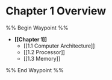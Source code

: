 # Chapter 1 Overview
%% Begin Waypoint %%
- **[[Chapter 1]]**
	- [[1.1 Computer Architecture]]
	- [[1.2 Processor]]
	- [[1.3 Memory]]

%% End Waypoint %%
